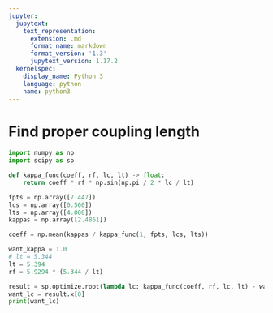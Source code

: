 ```yaml
---
jupyter:
  jupytext:
    text_representation:
      extension: .md
      format_name: markdown
      format_version: '1.3'
      jupytext_version: 1.17.2
  kernelspec:
    display_name: Python 3
    language: python
    name: python3
---
```


# Find proper coupling length

```python
import numpy as np
import scipy as sp
```

```python
def kappa_func(coeff, rf, lc, lt) -> float:
    return coeff * rf * np.sin(np.pi / 2 * lc / lt)
```

```python
fpts = np.array([7.447])
lcs = np.array([0.500])
lts = np.array([4.000])
kappas = np.array([2.4861])

coeff = np.mean(kappas / kappa_func(1, fpts, lcs, lts))
```

```python
want_kappa = 1.0
# lt = 5.344
lt = 5.394
rf = 5.9294 * (5.344 / lt)

result = sp.optimize.root(lambda lc: kappa_func(coeff, rf, lc, lt) - want_kappa, 0.005)
want_lc = result.x[0]
print(want_lc)
```
